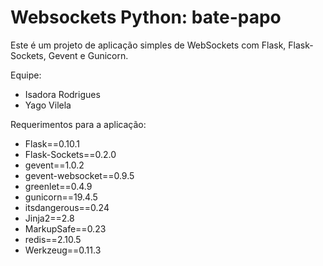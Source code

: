 # Websockets Python: bate-papo

Este é um projeto de aplicação simples de WebSockets com Flask, Flask-Sockets, Gevent e Gunicorn.

Equipe:
- Isadora Rodrigues
- Yago Vilela

Requerimentos para a aplicação:
- Flask==0.10.1
- Flask-Sockets==0.2.0
- gevent==1.0.2
- gevent-websocket==0.9.5
- greenlet==0.4.9
- gunicorn==19.4.5
- itsdangerous==0.24
- Jinja2==2.8
- MarkupSafe==0.23
- redis==2.10.5
- Werkzeug==0.11.3
